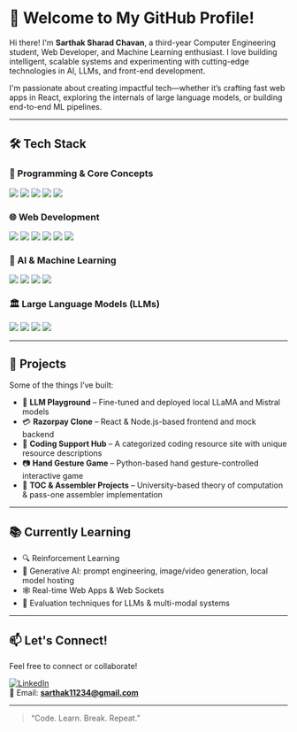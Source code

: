 # 👋 Welcome to My GitHub Profile!

Hi there! I'm **Sarthak Sharad Chavan**, a third-year Computer Engineering student, Web Developer, and Machine Learning enthusiast. I love building intelligent, scalable systems and experimenting with cutting-edge technologies in AI, LLMs, and front-end development.

I'm passionate about creating impactful tech—whether it’s crafting fast web apps in React, exploring the internals of large language models, or building end-to-end ML pipelines.

---

## 🛠️ Tech Stack

### 🔹 Programming & Core Concepts
<p align="left">
<img src="https://img.shields.io/badge/C++-00599C?style=for-the-badge&logo=c%2B%2B&logoColor=white" />
<img src="https://img.shields.io/badge/Python-3776AB?style=for-the-badge&logo=python&logoColor=white" />
<img src="https://img.shields.io/badge/Flask-000000?style=for-the-badge&logo=flask&logoColor=white" />
<img src="https://img.shields.io/badge/SQL-4479A1?style=for-the-badge&logo=mysql&logoColor=white" />
<img src="https://img.shields.io/badge/Vector%20DB-005571?style=for-the-badge&logo=redis&logoColor=white" />
</p>

### 🌐 Web Development
<p align="left">
<img src="https://img.shields.io/badge/HTML5-E34F26?style=for-the-badge&logo=html5&logoColor=white" />
<img src="https://img.shields.io/badge/CSS3-1572B6?style=for-the-badge&logo=css3&logoColor=white" />
<img src="https://img.shields.io/badge/JavaScript-F7DF1E?style=for-the-badge&logo=javascript&logoColor=black" />
<img src="https://img.shields.io/badge/React-20232A?style=for-the-badge&logo=react&logoColor=61DAFB" />
<img src="https://img.shields.io/badge/Node.js-339933?style=for-the-badge&logo=node.js&logoColor=white" />
<img src="https://img.shields.io/badge/MongoDB-47A248?style=for-the-badge&logo=mongodb&logoColor=white" />
</p>

### 🤖 AI & Machine Learning
<p align="left">
<img src="https://img.shields.io/badge/Machine%20Learning-FF6F00?style=for-the-badge&logo=mlflow&logoColor=white" />
<img src="https://img.shields.io/badge/TensorFlow-FF6F00?style=for-the-badge&logo=tensorflow&logoColor=white" />
<img src="https://img.shields.io/badge/PyTorch-EE4C2C?style=for-the-badge&logo=pytorch&logoColor=white" />
<img src="https://img.shields.io/badge/OpenCV-5C3EE8?style=for-the-badge&logo=opencv&logoColor=white" />
</p>

### 🏛️ Large Language Models (LLMs)
<p align="left">
<img src="https://img.shields.io/badge/GPT-005571?style=for-the-badge&logo=openai&logoColor=white" />
<img src="https://img.shields.io/badge/BERT-1F425F?style=for-the-badge&logo=google&logoColor=white" />
<img src="https://img.shields.io/badge/LLaMA-FF4500?style=for-the-badge&logo=meta&logoColor=white" />
<img src="https://img.shields.io/badge/Fine%20Tuning-9C27B0?style=for-the-badge&logo=slack&logoColor=white" />
</p>

---

## 🚀 Projects
Some of the things I’ve built:
- 🧠 **LLM Playground** – Fine-tuned and deployed local LLaMA and Mistral models
- 💳 **Razorpay Clone** – React & Node.js-based frontend and mock backend
- 📘 **Coding Support Hub** – A categorized coding resource site with unique resource descriptions
- 📷 **Hand Gesture Game** – Python-based hand gesture-controlled interactive game
- 📖 **TOC & Assembler Projects** – University-based theory of computation & pass-one assembler implementation

---

## 📚 Currently Learning
- 🔍 Reinforcement Learning
- 🧠 Generative AI: prompt engineering, image/video generation, local model hosting
- 🕸️ Real-time Web Apps & Web Sockets
- 🧪 Evaluation techniques for LLMs & multi-modal systems

---

## 📫 Let's Connect!
Feel free to connect or collaborate!

[![LinkedIn](https://img.shields.io/badge/Sarthak%20Chavan-0077B5?style=for-the-badge&logo=linkedin&logoColor=white)](https://www.linkedin.com/in/sarthak-sharad-chavan/)  
📧 Email: **sarthak11234@gmail.com**

---

> “Code. Learn. Break. Repeat.”
